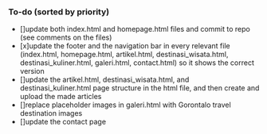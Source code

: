 ### To-do (sorted by priority)
- []update both index.html and homepage.html files and commit to repo (see comments on the files) 
- [x]update the footer and the navigation bar in every relevant file (index.html, homepage.html, artikel.html, destinasi_wisata.html, destinasi_kuliner.html, galeri.html, contact.html) so it shows the correct version
- []update the artikel.html, destinasi_wisata.html, and destinasi_kuliner.html page structure in the html file, and then create and upload the made articles
- []replace placeholder images in galeri.html with Gorontalo travel destination images
- []update the contact page 
